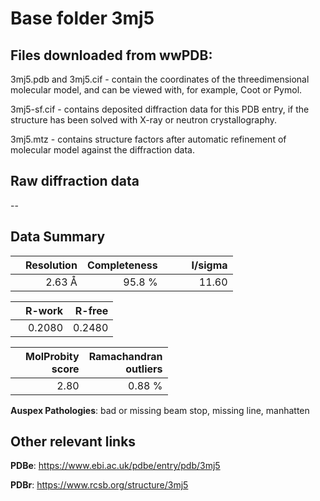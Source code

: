 # Base folder 3mj5

## Files downloaded from wwPDB:

3mj5.pdb and 3mj5.cif - contain the coordinates of the threedimensional molecular model, and can be viewed with, for example, Coot or Pymol.

3mj5-sf.cif - contains deposited diffraction data for this PDB entry, if the structure has been solved with X-ray or neutron crystallography.

3mj5.mtz - contains structure factors after automatic refinement of molecular model against the diffraction data.

## Raw diffraction data

--<br> 

## Data Summary
|   | Resolution | Completeness| I/sigma |
|---|-------------:|----------------:|--------------:|
|   |2.63 Å|95.8  %|<img width=50/>11.60|

|   | **R-work**| **R-free**   
|---|-------------:|----------------:|           
||  0.2080|  0.2480|

|   |**MolProbity<br>score**| **Ramachandran<br>outliers** 
|---|-------------:|----------------:|
||  2.80|  0.88 %|

**Auspex Pathologies**: bad or missing beam stop, missing line, manhatten

 

## Other relevant links 
**PDBe**:  https://www.ebi.ac.uk/pdbe/entry/pdb/3mj5
 
**PDBr**: https://www.rcsb.org/structure/3mj5 

